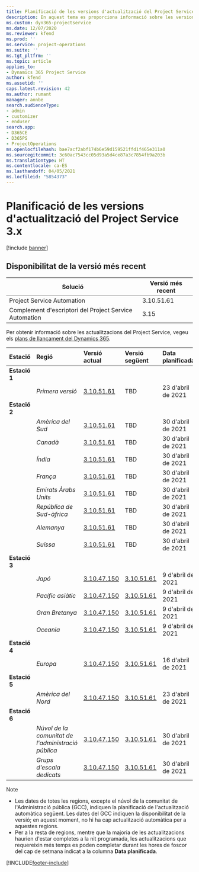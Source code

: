 ```yaml
---
title: Planificació de les versions d'actualització del Project Service 3.x
description: En aquest tema es proporciona informació sobre les versions disponibles i futures del Dynamics 365 Project Service Automation.
ms.custom: dyn365-projectservice
ms.date: 12/07/2020
ms.reviewer: kfend
ms.prod: ''
ms.service: project-operations
ms.suite: ''
ms.tgt_pltfrm: ''
ms.topic: article
applies_to:
- Dynamics 365 Project Service
author: kfend
ms.assetid: ''
caps.latest.revision: 42
ms.author: rumant
manager: annbe
search.audienceType:
- admin
- customizer
- enduser
search.app:
- D365CE
- D365PS
- ProjectOperations
ms.openlocfilehash: bae7acf2abf174b6e59d159521ffd1f465e311a0
ms.sourcegitcommit: 3c60ac7543cc05d93a5d4ce87a3c7854fb9a203b
ms.translationtype: HT
ms.contentlocale: ca-ES
ms.lasthandoff: 04/05/2021
ms.locfileid: "5854373"
---
```

# <a name="update-release-schedule-for-project-service-3x"></a>Planificació de les versions d'actualització del Project Service 3.x

[!include [banner](../includes/psa-now-project-operations.md)]

## <a name="latest-version-availability"></a>Disponibilitat de la versió més recent

| Solució  | Versió més recent |
|-------|----|
| Project Service Automation    | 3.10.51.61 |
| Complement d'escriptori del Project Service Automation                | 3.15          |

Per obtenir informació sobre les actualitzacions del Project Service, vegeu els [plans de llançament del Dynamics 365](https://docs.microsoft.com/dynamics365/release-plans/). 

| Estació  | Regió | Versió actual | Versió següent |  Data planificada
| :---   | :---   | :---   | :---   |:---   |         
|<strong>Estació 1</strong> | |  |  | |
| | <i>Primera versió</i> | [3.10.51.61](whats-new-ur-30.md) | TBD | 23 d'abril de 2021
|<strong>Estació 2</strong> | |  |  | |
| | <i>Amèrica del Sud</i> | [3.10.51.61](whats-new-ur-30.md) | TBD | 30 d'abril de 2021
| | <i>Canadà</i> | [3.10.51.61](whats-new-ur-30.md) | TBD | 30 d'abril de 2021
| | <i>Índia</i> | [3.10.51.61](whats-new-ur-30.md) | TBD | 30 d'abril de 2021
| | <i>França</i> | [3.10.51.61](whats-new-ur-30.md) | TBD | 30 d'abril de 2021
| | <i>Emirats Àrabs Units</i> | [3.10.51.61](whats-new-ur-30.md) | TBD | 30 d'abril de 2021
| | <i>República de Sud-àfrica</i> | [3.10.51.61](whats-new-ur-30.md) | TBD | 30 d'abril de 2021
| | <i>Alemanya</i> | [3.10.51.61](whats-new-ur-30.md) | TBD | 30 d'abril de 2021
| | <i>Suïssa</i> | [3.10.51.61](whats-new-ur-30.md) | TBD | 30 d'abril de 2021
|<strong>Estació 3</strong> | |  |  | |
| | <i>Japó</i> | [3.10.47.150](whats-new-ur-29-5.md) | [3.10.51.61](whats-new-ur-30.md) | 9 d'abril de 2021
| | <i>Pacífic asiàtic</i> | [3.10.47.150](whats-new-ur-29-5.md) | [3.10.51.61](whats-new-ur-30.md) | 9 d'abril de 2021
| | <i>Gran Bretanya</i> | [3.10.47.150](whats-new-ur-29-5.md) | [3.10.51.61](whats-new-ur-30.md) | 9 d'abril de 2021
| | <i>Oceania</i> | [3.10.47.150](whats-new-ur-29-5.md) | [3.10.51.61](whats-new-ur-30.md) | 9 d'abril de 2021
|<strong>Estació 4</strong> | |  |  | |
| | <i>Europa</i> | [3.10.47.150](whats-new-ur-29-5.md) | [3.10.51.61](whats-new-ur-30.md) | 16 d'abril de 2021
|<strong>Estació 5</strong> | |  |  | |
| | <i>Amèrica del Nord</i> | [3.10.47.150](whats-new-ur-29-5.md) | [3.10.51.61](whats-new-ur-30.md) | 23 d'abril de 2021
|<strong>Estació 6</strong> | |  |  | |
| | <i>Núvol de la comunitat de l'administració pública</i> | [3.10.47.150](whats-new-ur-29-5.md) | [3.10.51.61](whats-new-ur-30.md) | 30 d'abril de 2021
| | <i>Grups d'escala dedicats</i> | [3.10.47.150](whats-new-ur-29-5.md) | [3.10.51.61](whats-new-ur-30.md) | 30 d'abril de 2021

>[!Note]
> - Les dates de totes les regions, excepte el núvol de la comunitat de l'Administració pública (GCC), indiquen la planificació de l'actualització automàtica següent. Les dates del GCC indiquen la disponibilitat de la versió; en aquest moment, no hi ha cap actualització automàtica per a aquestes regions.
> - Per a la resta de regions, mentre que la majoria de les actualitzacions haurien d'estar completes a la nit programada, les actualitzacions que requereixin més temps es poden completar durant les hores de foscor del cap de setmana indicat a la columna **Data planificada**.


[!INCLUDE[footer-include](../includes/footer-banner.md)]
